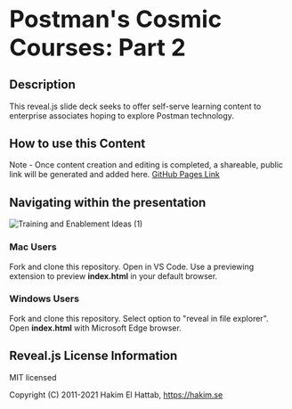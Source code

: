 <h1 style="font-size: 3em;">
  Postman's Cosmic Courses: Part 2
</h1>

## Description
This reveal.js slide deck seeks to offer self-serve learning content to enterprise associates hoping to explore Postman technology.

## How to use this Content
Note - Once content creation and editing is completed, a shareable, public link will be generated and added here. [GitHub Pages Link](https://postman-solutions-eng.github.io/enterprise_enablement_content_201/)

## Navigating within the presentation
![Training and Enablement Ideas (1)](https://user-images.githubusercontent.com/60015240/142888411-38af398d-820c-4f67-a853-20e3e04bebd3.jpg)
### Mac Users
Fork and clone this repository. Open in VS Code. Use a previewing extension to preview <strong>index.html</strong> in your default browser. 
### Windows Users
Fork and clone this repository. Select option to "reveal in file explorer". Open <strong>index.html</strong> with Microsoft Edge browser.

<!-- ## Mind Map to Generate Ideas and Direction
![Training and Enablement Ideas](https://user-images.githubusercontent.com/60015240/136083390-779eaaf3-8dba-4c77-894d-4ef7367f9c30.jpg) -->

## Reveal.js License Information

MIT licensed

Copyright (C) 2011-2021 Hakim El Hattab, https://hakim.se
